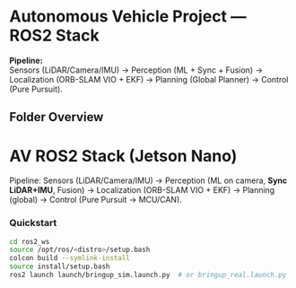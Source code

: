 # Autonomous Vehicle Project — ROS2 Stack

**Pipeline:**  
Sensors (LiDAR/Camera/IMU) → Perception (ML + Sync + Fusion) → Localization (ORB-SLAM VIO + EKF) → Planning (Global Planner) → Control (Pure Pursuit).

## Folder Overview
# AV ROS2 Stack (Jetson Nano)

Pipeline: Sensors (LiDAR/Camera/IMU) → Perception (ML on camera, **Sync LiDAR+IMU**, Fusion) → Localization (ORB-SLAM VIO + EKF) → Planning (global) → Control (Pure Pursuit → MCU/CAN).

### Quickstart
```bash
cd ros2_ws
source /opt/ros/<distro>/setup.bash
colcon build --symlink-install
source install/setup.bash
ros2 launch launch/bringup_sim.launch.py  # or bringup_real.launch.py
